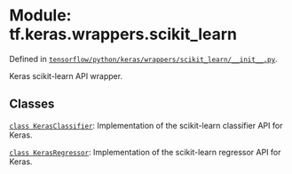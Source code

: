 <div itemscope itemtype="http://developers.google.com/ReferenceObject">
<meta itemprop="name" content="tf.keras.wrappers.scikit_learn" />
</div>

# Module: tf.keras.wrappers.scikit_learn



Defined in [`tensorflow/python/keras/wrappers/scikit_learn/__init__.py`](https://www.tensorflow.org/code/tensorflow/python/keras/wrappers/scikit_learn/__init__.py).

Keras scikit-learn API wrapper.

## Classes

[`class KerasClassifier`](../../../tf/keras/wrappers/scikit_learn/KerasClassifier.md): Implementation of the scikit-learn classifier API for Keras.

[`class KerasRegressor`](../../../tf/keras/wrappers/scikit_learn/KerasRegressor.md): Implementation of the scikit-learn regressor API for Keras.

